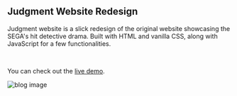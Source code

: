 ## Judgment Website Redesign

Judgment website is a slick redesign of the original website showcasing the SEGA's hit detective drama. Built with HTML and vanilla CSS, along with JavaScript for a few functionalities.

<br />

You can check out the <a href="https://danijelmaksic.github.io/judgment-site/" target="_blank">live demo</a>.

![blog image](https://danijelmaksic.vercel.app/assets/judgment-entire-page-2vwbOmfM.webp)
